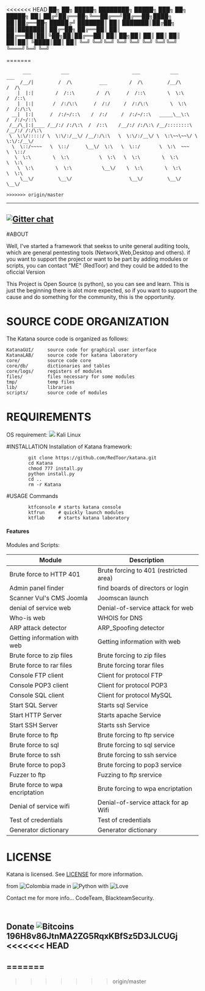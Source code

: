 <<<<<<< HEAD
	██╗  ██╗ █████╗ ████████╗ █████╗ ███╗   ██╗ █████╗ 
	██║ ██╔╝██╔══██╗╚══██╔══╝██╔══██╗████╗  ██║██╔══██╗
	█████╔╝ ███████║   ██║   ███████║██╔██╗ ██║███████║
	██╔═██╗ ██╔══██║   ██║   ██╔══██║██║╚██╗██║██╔══██║
	██║  ██╗██║  ██║   ██║   ██║  ██║██║ ╚████║██║  ██║
	╚═╝  ╚═╝╚═╝  ╚═╝   ╚═╝   ╚═╝  ╚═╝╚═╝  ╚═══╝╚═╝  ╚═╝ 
		                                           
=======
```
      ___           ___                       ___           ___           ___     
     /__/|         /  /\          ___        /  /\         /__/\         /  /\    
    |  |:|        /  /::\        /  /\      /  /::\        \  \:\       /  /::\   
    |  |:|       /  /:/\:\      /  /:/     /  /:/\:\        \  \:\     /  /:/\:\  
  __|  |:|      /  /:/~/::\    /  /:/     /  /:/~/::\   _____\__\:\   /  /:/~/::\ 
 /__/\_|:|____ /__/:/ /:/\:\  /  /::\    /__/:/ /:/\:\ /__/::::::::\ /__/:/ /:/\:\
 \  \:\/:::::/ \  \:\/:/__\/ /__/:/\:\   \  \:\/:/__\/ \  \:\~~\~~\/ \  \:\/:/__\/
  \  \::/~~~~   \  \::/      \__\/  \:\   \  \::/       \  \:\  ~~~   \  \::/     
   \  \:\        \  \:\           \  \:\   \  \:\        \  \:\        \  \:\     
    \  \:\        \  \:\           \__\/    \  \:\        \  \:\        \  \:\    
     \__\/         \__\/                     \__\/         \__\/         \__\/    
 
>>>>>>> origin/master
```
---
[![Gitter chat](https://badges.gitter.im/totaljs/framework.png)](https://gitter.im/RedToor/Katana) 
---
#ABOUT

Well, I've started a framework that seekss to unite general auditing tools,
which are general pentesting tools (Network,Web,Desktop and others). if you
want to support the project or want to be part by adding modules or scripts,
you can contact "ME" (RedToor) and they could be added to the oficcial Version

This Project is Open Source (s python), so you can see and learn.
This is just the beginning there is alot more expected, so if you want to support
the cause and do something for the community, this is the opportunity.

# SOURCE CODE ORGANIZATION
The Katana source code is organized as follows:
```
KatanaGUI/     source code for graphical user interface
KatanaLAB/     source code for katana laboratory
core/          source code core
core/db/       dictionaries and tables
core/logs/     registers of modules
files/         files necessary for some modules
tmp/           temp files
lib/           libraries
scripts/       source code of modules
```
# REQUIREMENTS
OS requirement:
        <img src="http://www.question-defense.com/wp-content/themes/qd/backtrack-menu/backtrack-logo.png"> Kali Linux

#INSTALLATION
Installation of Katana framework:
```
        git clone https://github.com/RedToor/katana.git
        cd Katana
        chmod 777 install.py
        python install.py
        cd ..
        rm -r Katana
```

#USAGE
Commands
```
        ktfconsole # starts katana console
        ktfrun     # quickly launch modules
        ktflab     # starts katana laboratory
```


#### Features
Modules and Scripts:

 Module                 | Description
------------------------|---------------------
Brute force to HTTP 401 | Brute forcing to 401 (restricted area)
Admin panel finder      | find boards of directors or login
Scanner Vul's CMS Joomla| Joomscan launch
denial of service web   | Denial-of-service attack for web
Who-is web              | WHOIS for DNS
ARP attack detector     | ARP_Spoofing detector
Getting information with web| Getting information with web
Brute force to zip files    | Brute forcing to zip files
Brute force to rar files    | Brute forcing torar files
Console FTP client      | Client for protocol FTP
Console POP3 client     | Client for protocol POP3
Console SQL client      | Client for protocol MySQL
Start SQL Server        | Starts sql Service
Start HTTP Server       | Starts apache Service
Start SSH Server        | Starts ssh Service
Brute force to ftp      | Brute forcing to ftp service
Brute force to sql      | Brute forcing to sql service
Brute force to ssh      | Brute forcing to ssh service
Brute force to pop3     | Brute forcing to pop3 service
Fuzzer to ftp           | Fuzzing to ftp srervice
Brute force to wpa encriptation| Brute forcing to wpa encriptation
Denial of service wifi  | Denial-of-service attack for ap Wifi
Test of credentials     | Test of credentials 
Generator dictionary    | Generator dictionary
 
 
# LICENSE
Katana is licensed. 
See [LICENSE](LICENSE) for more information.

from <img src="http://www.euromonitor.com/medialibrary/Image/Flag_20x20_Colombia.png" title="Colombia"> made in <img src="https://developer.ibm.com/predictiveanalytics/wp-content/uploads/sites/48/2015/04/python-icon.png" title="Python"> with <img src="http://cdn0.bodas.com.mx/img/smileys/smiley_heart.png" title="Love">

Contact me for more info...
CodeTeam, BlackteamSecurity.

<br>Donate <img src="http://www.wbtcb.com/frontend/webroot/gfx/bitcoin-ico.gif" title="Bitcoins">196H8v86JtnMA2ZG5RqxKBfSz5D3JLCUGj
<<<<<<< HEAD
---
=======
---
>>>>>>> origin/master
